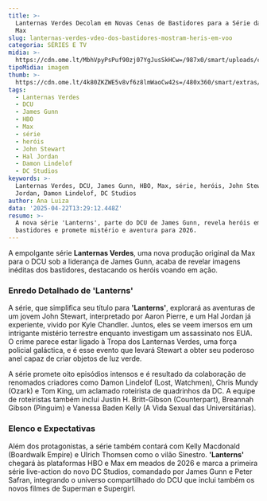 ```yaml
---
title: >-
  Lanternas Verdes Decolam em Novas Cenas de Bastidores para a Série da HBO e
  Max
slug: lanternas-verdes-vdeo-dos-bastidores-mostram-heris-em-voo
categoria: SÉRIES E TV
midia: >-
  https://cdn.ome.lt/MbhVpyPsPuf90zj07YgJusSkHCw=/987x0/smart/uploads/conteudo/fotos/OMELETE_CAPA_-_2025-04-22T102521.200.png
tipoMidia: imagem
thumb: >-
  https://cdn.ome.lt/4k80ZKZWE5v8vf6z8lmWaoCw42s=/480x360/smart/extras/conteudos/omelete_THUMB_-_2025-04-22T102508.982.png
tags:
  - Lanternas Verdes
  - DCU
  - James Gunn
  - HBO
  - Max
  - série
  - heróis
  - John Stewart
  - Hal Jordan
  - Damon Lindelof
  - DC Studios
keywords: >-
  Lanternas Verdes, DCU, James Gunn, HBO, Max, série, heróis, John Stewart, Hal
  Jordan, Damon Lindelof, DC Studios
author: Ana Luiza
data: '2025-04-22T13:29:12.448Z'
resumo: >-
  A nova série 'Lanterns', parte do DCU de James Gunn, revela heróis em ação nos
  bastidores e promete mistério e aventura para 2026.
---
```


A empolgante série **Lanternas Verdes**, uma nova produção original da Max para o DCU sob a liderança de James Gunn, acaba de revelar imagens inéditas dos bastidores, destacando os heróis voando em ação. 

<blockquote class="twitter-tweet"><a href="https://twitter.com/user/status/1914417420942426527"></a></blockquote>

### Enredo Detalhado de 'Lanterns'

A série, que simplifica seu título para **'Lanterns'**, explorará as aventuras de um jovem John Stewart, interpretado por Aaron Pierre, e um Hal Jordan já experiente, vivido por Kyle Chandler. Juntos, eles se veem imersos em um intrigante mistério terrestre enquanto investigam um assassinato nos EUA. O crime parece estar ligado à Tropa dos Lanternas Verdes, uma força policial galáctica, e é esse evento que levará Stewart a obter seu poderoso anel capaz de criar objetos de luz verde.

A série promete oito episódios intensos e é resultado da colaboração de renomados criadores como Damon Lindelof (Lost, Watchmen), Chris Mundy (Ozark) e Tom King, um aclamado roteirista de quadrinhos da DC. A equipe de roteiristas também inclui Justin H. Britt-Gibson (Counterpart), Breannah Gibson (Pinguim) e Vanessa Baden Kelly (A Vida Sexual das Universitárias).

### Elenco e Expectativas

Além dos protagonistas, a série também contará com Kelly Macdonald (Boardwalk Empire) e Ulrich Thomsen como o vilão Sinestro. **'Lanterns'** chegará às plataformas HBO e Max em meados de 2026 e marca a primeira série live-action do novo DC Studios, comandado por James Gunn e Peter Safran, integrando o universo compartilhado do DCU que inclui também os novos filmes de Superman e Supergirl.
